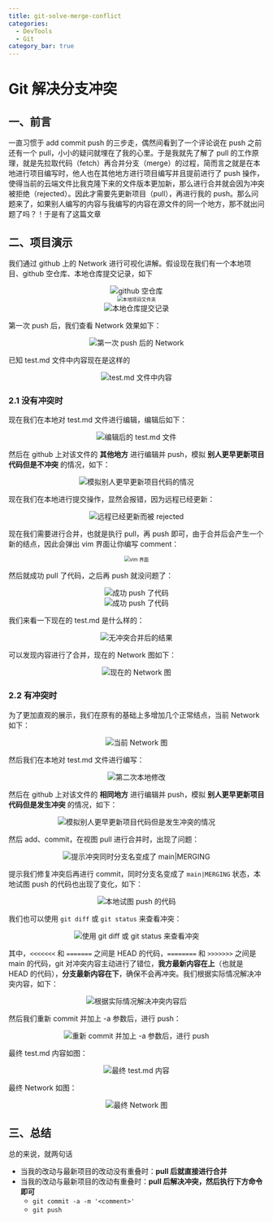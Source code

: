 ```yaml
---
title: git-solve-merge-conflict
categories:
  - DevTools
  - Git
category_bar: true
---
```


# Git 解决分支冲突

## 一、前言

一直习惯于 add commit push 的三步走，偶然间看到了一个评论说在 push 之前还有一个 pull，小小的疑问就埋在了我的心里。于是我就先了解了 pull 的工作原理，就是先拉取代码（fetch）再合并分支（merge）的过程，简而言之就是在本地进行项目编写时，他人也在其他地方进行项目编写并且提前进行了 push 操作，使得当前的云端文件比我克隆下来的文件版本更加新，那么进行合并就会因为冲突被拒绝（rejected）。因此才需要先更新项目（pull），再进行我的 push。那么问题来了，如果别人编写的内容与我编写的内容在源文件的同一个地方，那不就出问题了吗？！于是有了这篇文章

## 二、项目演示

我们通过 github 上的 Network 进行可视化讲解。假设现在我们有一个本地项目、github 空仓库、本地仓库提交记录，如下

<center><img src="https://dwj-oss.oss-cn-nanjing.aliyuncs.com/images/202402270029674.png" alt="github 空仓库" /></center>

<center><img src="https://dwj-oss.oss-cn-nanjing.aliyuncs.com/images/202402270029675.png" alt="本地项目文件夹" style="zoom:67%;" /></center>

<center><img src="https://dwj-oss.oss-cn-nanjing.aliyuncs.com/images/202402270029676.png" alt="本地仓库提交记录" /></center>

第一次 push 后，我们查看 Network 效果如下：

<center><img src="https://dwj-oss.oss-cn-nanjing.aliyuncs.com/images/202402270029677.png" alt="第一次 push 后的 Network" /></center>

已知 test.md 文件中内容现在是这样的

<center><img src="https://dwj-oss.oss-cn-nanjing.aliyuncs.com/images/202402270029678.png" alt=" test.md 文件中内容" /></center>

### 2.1 没有冲突时

现在我们在本地对 test.md 文件进行编辑，编辑后如下：

<center><img src="https://dwj-oss.oss-cn-nanjing.aliyuncs.com/images/202402270029680.png" alt="编辑后的 test.md 文件" /></center>

然后在 github 上对该文件的 **其他地方** 进行编辑并 push，模拟 **别人更早更新项目代码但是不冲突** 的情况，如下：

<center><img src="https://dwj-oss.oss-cn-nanjing.aliyuncs.com/images/202402270029681.png" alt="模拟别人更早更新项目代码的情况" /></center>

现在我们在本地进行提交操作，显然会报错，因为远程已经更新：

<center><img src="https://dwj-oss.oss-cn-nanjing.aliyuncs.com/images/202402270029682.png" alt="远程已经更新而被 rejected" /></center>

现在我们需要进行合并，也就是执行 pull，再 push 即可，由于合并后会产生一个新的结点，因此会弹出 vim 界面让你编写 comment：

<center><img src="https://dwj-oss.oss-cn-nanjing.aliyuncs.com/images/202402270029683.png" alt=" vim 界面" style="zoom:67%;" /></center>

然后就成功 pull 了代码，之后再 push 就没问题了：

<center><img src="https://dwj-oss.oss-cn-nanjing.aliyuncs.com/images/202402270029684.png" alt="成功 push 了代码" /></center>

<center><img src="https://dwj-oss.oss-cn-nanjing.aliyuncs.com/images/202402270029685.png" alt="成功 push 了代码" /></center>

我们来看一下现在的 test.md 是什么样的：

<center><img src="https://dwj-oss.oss-cn-nanjing.aliyuncs.com/images/202402270029686.png" alt="无冲突合并后的结果" /></center>

可以发现内容进行了合并，现在的 Network 图如下：

<center><img src="https://dwj-oss.oss-cn-nanjing.aliyuncs.com/images/202402270029687.png" alt="现在的 Network 图" /></center>

### 2.2 有冲突时

为了更加直观的展示，我们在原有的基础上多增加几个正常结点，当前 Network 如下：

<center><img src="https://dwj-oss.oss-cn-nanjing.aliyuncs.com/images/202402270029688.png" alt="当前 Network 图" /></center>

然后我们在本地对 test.md 文件进行编写：

<center><img src="https://dwj-oss.oss-cn-nanjing.aliyuncs.com/images/202402270029689.png" alt="第二次本地修改" /></center>

然后在 github 上对该文件的 **相同地方** 进行编辑并 push，模拟 **别人更早更新项目代码但是发生冲突** 的情况，如下：

<center><img src="https://dwj-oss.oss-cn-nanjing.aliyuncs.com/images/202402270029690.png" alt="模拟别人更早更新项目代码但是发生冲突的情况" /></center>

然后 add、commit，在视图 pull 进行合并时，出现了问题：

<center><img src="https://dwj-oss.oss-cn-nanjing.aliyuncs.com/images/202402270029691.png" alt="提示冲突同时分支名变成了 main|MERGING" /></center>

提示我们修复冲突后再进行 commit，同时分支名变成了 `main|MERGING` 状态，本地试图 push 的代码也出现了变化，如下：

<center><img src="https://dwj-oss.oss-cn-nanjing.aliyuncs.com/images/202402270029692.png" alt="本地试图 push 的代码" /></center>

我们也可以使用 `git diff` 或 `git status` 来查看冲突：

<center><img src="https://dwj-oss.oss-cn-nanjing.aliyuncs.com/images/202402270029693.png" alt="使用 git diff 或 git status 来查看冲突" /></center>

其中，`<<<<<<<` 和 `=======` 之间是 HEAD 的代码，`========` 和 `>>>>>>>` 之间是 main 的代码，git 对冲突内容主动进行了错位，**我方最新内容在上**（也就是 HEAD 的代码），**分支最新内容在下**，确保不会再冲突。我们根据实际情况解决冲突内容，如下：

<center><img src="https://dwj-oss.oss-cn-nanjing.aliyuncs.com/images/202402270029694.png" alt="根据实际情况解决冲突内容后" /></center>

然后我们重新 commit 并加上 -a 参数后，进行 push：

<center><img src="https://dwj-oss.oss-cn-nanjing.aliyuncs.com/images/202402270029695.png" alt="重新 commit 并加上 -a 参数后，进行 push" /></center>

最终 test.md 内容如图：

<center><img src="https://dwj-oss.oss-cn-nanjing.aliyuncs.com/images/202402270029696.png" alt="最终 test.md 内容" /></center>

最终 Network 如图：

<center><img src="https://dwj-oss.oss-cn-nanjing.aliyuncs.com/images/202402270029697.png" alt="最终 Network 图" /></center>

## 三、总结

总的来说，就两句话

- 当我的改动与最新项目的改动没有重叠时：**pull 后就直接进行合并**
- 当我的改动与最新项目的改动有重叠时：**pull 后解决冲突，然后执行下方命令即可**
    - `git commit -a -m '<comment>'` 
    - `git push` 
